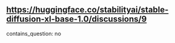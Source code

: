## https://huggingface.co/stabilityai/stable-diffusion-xl-base-1.0/discussions/9

contains_question: no